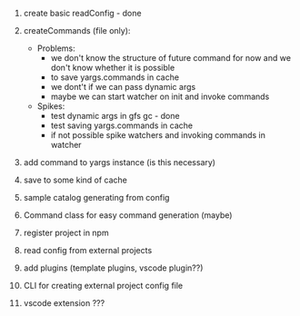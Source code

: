 1. create basic readConfig - done
2. createCommands (file only):

   - Problems:
     - we don't know the structure of future command for now and we don't know whether it is possible
     - to save yargs.commands in cache
     - we dont't if we can pass dynamic args
     - maybe we can start watcher on init and invoke commands
   - Spikes:
     - test dynamic args in gfs gc - done
     - test saving yargs.commands in cache
     - if not possible spike watchers and invoking commands in watcher

3. add command to yargs instance (is this necessary)
4. save to some kind of cache

5. sample catalog generating from config
6. Command class for easy command generation (maybe)
7. register project in npm
8. read config from external projects
9. add plugins (template plugins, vscode plugin??)
10. CLI for creating external project config file
11. vscode extension ???
